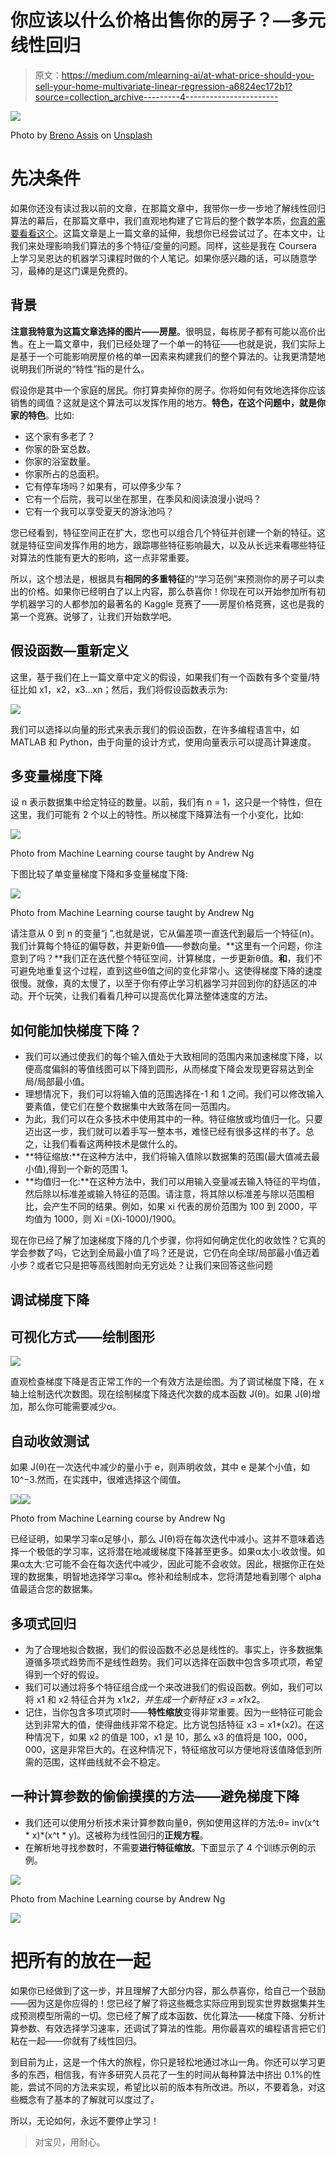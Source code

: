 # 你应该以什么价格出售你的房子？—多元线性回归

> 原文：<https://medium.com/mlearning-ai/at-what-price-should-you-sell-your-home-multivariate-linear-regression-a6824ec172b1?source=collection_archive---------4----------------------->

![](img/deeaf3a9608d069d28fcf47b7d8671cf.png)

Photo by [Breno Assis](https://unsplash.com/@brenoassis?utm_source=medium&utm_medium=referral) on [Unsplash](https://unsplash.com?utm_source=medium&utm_medium=referral)

# 先决条件

如果你还没有读过我以前的文章，在那篇文章中，我带你一步一步地了解线性回归算法的幕后，在那篇文章中，我们直观地构建了它背后的整个数学本质，[你真的需要看看这个](https://hemanth-kotagiri43.medium.com/introduction-to-machine-learning-30a50cdec18e)。这篇文章是上一篇文章的延伸，我想你已经尝试过了。在本文中，让我们来处理影响我们算法的多个特征/变量的问题。同样，这些是我在 Coursera 上学习吴恩达的机器学习课程时做的个人笔记。如果你感兴趣的话，可以随意学习，最棒的是这门课是免费的。

## 背景

**注意我特意为这篇文章选择的图片——房屋**。很明显，每栋房子都有可能以高价出售。在上一篇文章中，我们已经处理了一个单一的特征——也就是说，我们实际上是基于一个可能影响房屋价格的单一因素来构建我们的整个算法的。让我更清楚地说明我们所说的“特性”指的是什么。

假设你是其中一个家庭的居民。你打算卖掉你的房子。你将如何有效地选择你应该销售的阈值？这就是这个算法可以发挥作用的地方。**特色，在这个问题中，就是你家的特色**。比如:

*   这个家有多老了？
*   你家的卧室总数。
*   你家的浴室数量。
*   你家所占的总面积。
*   它有停车场吗？如果有，可以停多少车？
*   它有一个后院，我可以坐在那里，在季风和阅读浪漫小说吗？
*   它有一个我可以享受夏天的游泳池吗？

您已经看到，特征空间正在扩大，您也可以组合几个特征并创建一个新的特征。这就是特征空间发挥作用的地方，跟踪哪些特征影响最大，以及从长远来看哪些特征对算法的性能有更大的影响，这一点非常重要。

所以，这个想法是，根据具有**相同的多重特征**的“学习范例”来预测你的房子可以卖出的价格。如果你已经明白了以上内容，那么恭喜你！你现在可以开始参加所有初学机器学习的人都参加的最著名的 Kaggle 竞赛了——房屋价格竞赛，这也是我的第一个竞赛。说够了，让我们开始数学吧。

## **假设函数—重新定义**

这里，基于我们在上一篇文章中定义的假设，如果我们有一个函数有多个变量/特征比如 x1，x2，x3…xn；然后，我们将假设函数表示为:

![](img/e636f8f8982a0604233d74b750eaf081.png)

我们可以选择以向量的形式来表示我们的假设函数，在许多编程语言中，如 MATLAB 和 Python，由于向量的设计方式，使用向量表示可以提高计算速度。

## 多变量梯度下降

设 n 表示数据集中给定特征的数量。以前，我们有 n = 1，这只是一个特性，但在这里，我们可能有 2 个以上的特性。所以梯度下降算法有一个小变化，比如:

![](img/e77a340ed5c3037d5ed6c1fc6f4c567a.png)

Photo from Machine Learning course taught by Andrew Ng

下图比较了单变量梯度下降和多变量梯度下降:

![](img/859eedf9700540b0bfe0ac402e075437.png)

Photo from Machine Learning course taught by Andrew Ng

请注意从 0 到 n 的变量“j ”,也就是说，它从偏差项一直迭代到最后一个特征(n)。我们计算每个特征的偏导数，并更新θ值——参数向量。**这里有一个问题，你注意到了吗？**我们正在迭代整个特征空间，计算梯度，一步更新θ值。**和**，我们不可避免地重复这个过程，直到这些θ值之间的变化非常小。这使得梯度下降的速度很慢。就像，真的太慢了，以至于你有停止学习机器学习并回到你的舒适区的冲动。开个玩笑，让我们看看几种可以提高优化算法整体速度的方法。

## 如何能加快梯度下降？

*   我们可以通过使我们的每个输入值处于大致相同的范围内来加速梯度下降，以便高度偏斜的等值线图可以下降到圆形，从而梯度下降会发现更容易达到全局/局部最小值。
*   理想情况下，我们可以将输入值的范围选择在-1 和 1 之间。我们可以修改输入要素值，使它们在整个数据集中大致落在同一范围内。
*   为此，我们可以在众多技术中使用其中的一种。特征缩放或均值归一化。只要迈出这一步，我们就可以着手写一整本书，难怪已经有很多这样的书了。总之，让我们看看这两种技术是做什么的。
*   **特征缩放:**在这种方法中，我们将输入值除以数据集的范围(最大值减去最小值),得到一个新的范围 1。
*   **均值归一化:**在这种方法中，我们可以用输入变量减去输入特征的平均值，然后除以标准差或输入特征的范围。请注意，将其除以标准差与除以范围相比，会产生不同的结果。例如，如果 xi 代表的房价范围为 100 到 2000，平均值为 1000，则 Xi =(Xi-1000)/1900。

现在你已经了解了加速梯度下降的几个步骤，你将如何确定优化的收敛性？它真的学会参数了吗，它达到全局最小值了吗？还是说，它仍在向全球/局部最小值迈着小步？或者它只是把等高线图射向无穷远处？让我们来回答这些问题

## 调试梯度下降

## **可视化方式——绘制图形**

![](img/00de7fbec72c906693c518d81fcf1bb1.png)

直观检查梯度下降是否正常工作的一个有效方法是绘图。为了调试梯度下降，在 x 轴上绘制迭代次数图。现在绘制梯度下降迭代次数的成本函数 J(θ)。如果 J(θ)增加，那么你可能需要减少α。

## 自动收敛测试

如果 J(θ)在一次迭代中减少的量小于 e，则声明收敛，其中 e 是某个小值，如 10^−3.然而，在实践中，很难选择这个阈值。

![](img/b9f94f1ce9bf6c0a7679e366f4fc7fc2.png)![](img/80d46a60b591222e0f8ed24bcad70ec9.png)

Photo from Machine Learning course by Andrew Ng

已经证明，如果学习率α足够小，那么 J(θ)将在每次迭代中减小。这并不意味着选择一个极低的学习率，这将潜在地减缓梯度下降甚至更多。如果α太小:收敛慢。如果α太大:它可能不会在每次迭代中减少，因此可能不会收敛。因此，根据你正在处理的数据集，明智地选择学习率α。修补和绘制成本，您将清楚地看到哪个 alpha 值最适合您的数据集。

## 多项式回归

*   为了合理地拟合数据，我们的假设函数不必总是线性的。事实上，许多数据集遵循多项式趋势而不是线性趋势。我们可以选择在函数中包含多项式项，希望得到一个好的假设。
*   我们可以通过将多个特征组合成一个来改进我们的假设函数。例如，我们可以将 x1 和 x2 特征合并为 x1*x2，并生成一个新特征 x3 = x1*x2。
*   记住，当你包含多项式项时——**特性缩放**变得非常重要。因为一些特征可能会达到非常大的值，使得曲线非常不稳定。比方说包括特征 x3 = x1*(x2)。在这种情况下，如果 x2 的值是 100，x1 是 10，那么 x3 的值将是 100，000，000，这是非常巨大的。在这种情况下，特征缩放可以方便地将该值降低到所需的范围，这样曲线就不会不稳定。

## 一种计算参数的偷偷摸摸的方法——避免梯度下降

*   我们还可以使用分析技术来计算参数向量θ，例如使用这样的方法:θ= inv(x^t * x)*(x^t * y)。这被称为线性回归的**正规方程**。
*   在解析地寻找参数时，不需要**进行特征缩放**。下面显示了 4 个训练示例的示例。

![](img/33e88e6ef59d84bf072415cf31ef9717.png)

Photo from Machine Learning course by Andrew Ng

![](img/ebc8d503a8103e7f14d9a48121b8a209.png)

# 把所有的放在一起

如果你已经做到了这一步，并且理解了大部分内容，那么恭喜你，给自己一个鼓励——因为这是你应得的！您已经了解了将这些概念实际应用到现实世界数据集并生成预测模型所需的一切。您已经了解了成本函数、优化算法——梯度下降、分析计算参数、有效选择学习速率，还调试了算法的性能。用你最喜欢的编程语言把它们粘在一起——你就有了线性回归。

到目前为止，这是一个伟大的旅程，你只是轻松地通过冰山一角。你还可以学习更多的东西，相信我，有许多研究人员花了一生的时间从每种算法中挤出 0.1%的性能，尝试不同的方法来实现，希望比以前的版本有所改进。所以，不要着急，对这些概念有了基本的了解就可以度过了。

所以，无论如何，永远不要停止学习！

> 对宝贝，用耐心。